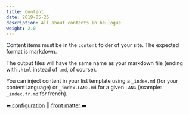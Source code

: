 ```yaml
---
title: Content
date: 2019-05-25
description: All about contents in beulogue
weight: 2.0
---
```


Content items must be in the `content` folder of your site. The expected format is markdown.

The output files will have the same name as your markdown file (ending with `.html` instead of `.md`, of course).

You can inject content in your list template using a `_index.md` (for your content language) or `_index.LANG.md` for a given `LANG` (example: `_index.fr.md` for french).

[⬅️ configuration](/en/usage/configuration.html) || [front matter ➡️](/en/content/front-matter.html)